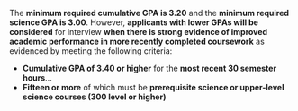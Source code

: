 The **minimum required cumulative GPA is 3.20** and the **minimum required science GPA is 3.00**. However, **applicants with lower GPAs will be considered** for interview **when there is strong evidence of improved academic performance in more recently completed coursework** as evidenced by meeting the following criteria:

- **Cumulative GPA of 3.40 or higher** for the **most recent 30 semester hours**...  
- **Fifteen or more** of which must be **prerequisite science or upper-level science courses (300 level or higher)**